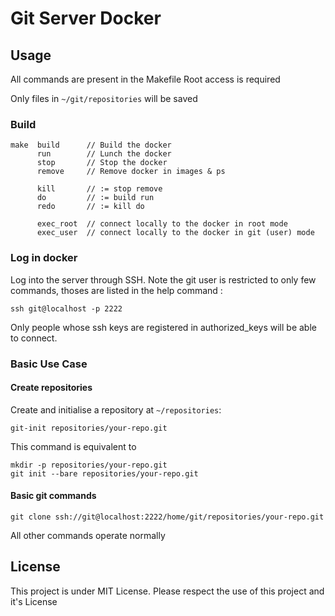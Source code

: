 # Git Server Docker

## Usage

All commands are present in the Makefile
Root access is required

Only files in `~/git/repositories` will be saved

### Build 

```
make  build      // Build the docker 
      run        // Lunch the docker
      stop       // Stop the docker
      remove     // Remove docker in images & ps 

      kill       // := stop remove
      do         // := build run
      redo       // := kill do

      exec_root  // connect locally to the docker in root mode
      exec_user  // connect locally to the docker in git (user) mode
```

### Log in docker

Log into the server through SSH. Note the git user is restricted to
only few commands, thoses are listed in the help command :

```
ssh git@localhost -p 2222
```

Only people whose ssh keys are registered in authorized_keys will be able to connect.

### Basic Use Case

#### Create repositories

Create and initialise a repository at `~/repositories`:

```
git-init repositories/your-repo.git
```

This command is equivalent to 

```
mkdir -p repositories/your-repo.git
git init --bare repositories/your-repo.git
```

#### Basic git commands

```
git clone ssh://git@localhost:2222/home/git/repositories/your-repo.git
```

All other commands operate normally

## License

This project is under MIT License.
Please respect the use of this project and it's License